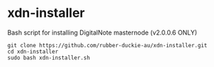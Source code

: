 # xdn-installer

Bash script for installing DigitalNote masternode (v2.0.0.6 ONLY)
```
git clone https://github.com/rubber-duckie-au/xdn-installer.git
cd xdn-installer
sudo bash xdn-installer.sh
```
